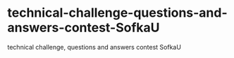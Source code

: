 # technical-challenge-questions-and-answers-contest-SofkaU
technical challenge, questions and answers contest SofkaU 
